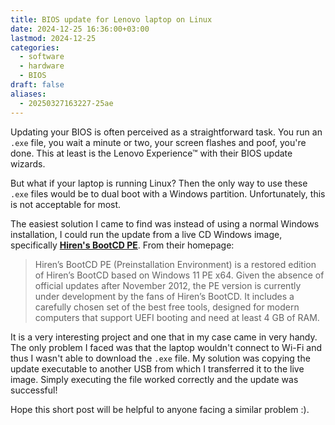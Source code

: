 ```yaml
---
title: BIOS update for Lenovo laptop on Linux
date: 2024-12-25 16:36:00+03:00
lastmod: 2024-12-25
categories:
  - software
  - hardware
  - BIOS
draft: false
aliases:
  - 20250327163227-25ae
---
```

Updating your BIOS is often perceived as a straightforward task. You run an `.exe` file, you wait a minute or two, your screen flashes and poof, you're done. This at least is the Lenovo Experience™ with their BIOS update wizards.

But what if your laptop is running Linux? Then the only way to use these `.exe` files would be to dual boot with a Windows partition. Unfortunately, this is not acceptable for most.

The easiest solution I came to find was instead of using a normal Windows installation, I could run the update from a live CD Windows image, specifically [**Hiren's BootCD PE**](https://www.hirensbootcd.org/). From their homepage:

> Hiren’s BootCD PE (Preinstallation Environment) is a restored edition of Hiren’s BootCD based on Windows 11 PE x64. Given the absence of official updates after November 2012, the PE version is currently under development by the fans of Hiren’s BootCD. It includes a carefully chosen set of the best free tools, designed for modern computers that support UEFI booting and need at least 4 GB of RAM.

It is a very interesting project and one that in my case came in very handy. The only problem I faced was that the laptop wouldn't connect to Wi-Fi and thus I wasn't able to download the `.exe` file. My solution was copying the update executable to another USB from which I transferred it to the live image. Simply executing the file worked correctly and the update was successful!

Hope this short post will be helpful to anyone facing a similar problem :).

<center>
<div class="tinylytics-kudos"></div>
</center>